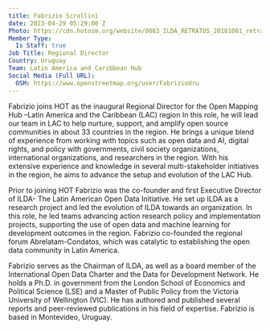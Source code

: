 ```yaml
---
title: Fabrizio Scrollini
date: 2023-04-29 05:29:00 Z
Photo: https://cdn.hotosm.org/website/0083_ILDA_RETRATOS_20181001_retratos-42.jpg
Member Type:
  Is Staff: true
Job Title: Regional Director
Country: Uruguay
Team: Latin America and Caribbean Hub
Social Media (Full URL):
  OSM: https://www.openstreetmap.org/user/FabrizioUru
---
```


Fabrizio joins HOT as the inaugural Regional Director for the Open Mapping Hub –Latin America and the Caribbean (LAC) region In this role, he will lead our team in LAC to help nurture, support, and amplify open source communities in about 33 countries in the region. He brings a unique blend of experience from working with topics such as open data and AI, digital rights, and policy with governments, civil society organizations, international organizations, and researchers in the region. With his extensive experience and knowledge in several multi-stakeholder initiatives in the region, he aims to advance the setup and evolution of the LAC Hub.

Prior to joining HOT Fabrizio was the co-founder and first Executive Director of ILDA- The Latin American Open Data Initiative. He set up ILDA as a research project and led the evolution of ILDA towards an organization. In this role, he led teams advancing action research policy and implementation projects, supporting the use of open data and machine learning for development outcomes in the region. Fabrizio co-founded the regional forum Abrelatam-Condatos, which was catalytic to establishing the open data community in Latin America.

Fabrizio serves as the Chairman of ILDA, as well as a board member of the International Open Data Charter and the Data for Development Network. He holds a Ph.D. in government from the London School of Economics and Political Science (LSE) and a Master of Public Policy from the Victoria University of Wellington (VIC). He has authored and published several reports and peer-reviewed publications in his field of expertise. Fabrizio is based in Montevideo, Uruguay.
